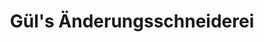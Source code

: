 ---
title: "Gül's Änderungsschneiderei"
url: /braunschweig/guels-aenderungsschneiderei/
shop: Schneiderei
---